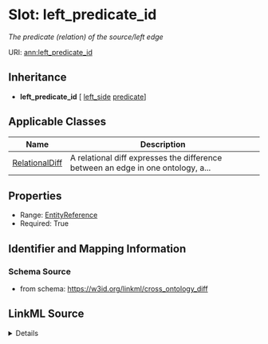 # Slot: left_predicate_id
_The predicate (relation) of the source/left edge_


URI: [ann:left_predicate_id](https://w3id.org/linkml/text_annotator/left_predicate_id)




## Inheritance

* **left_predicate_id** [ [left_side](left_side.md) [predicate](predicate.md)]





## Applicable Classes

| Name | Description |
| --- | --- |
[RelationalDiff](RelationalDiff.md) | A relational diff expresses the difference between an edge in one ontology, a...






## Properties

* Range: [EntityReference](EntityReference.md)
* Required: True








## Identifier and Mapping Information







### Schema Source


* from schema: https://w3id.org/linkml/cross_ontology_diff




## LinkML Source

<details>
```yaml
name: left_predicate_id
description: The predicate (relation) of the source/left edge
from_schema: https://w3id.org/linkml/cross_ontology_diff
rank: 1000
mixins:
- left_side
- predicate
alias: left_predicate_id
owner: RelationalDiff
domain_of:
- RelationalDiff
range: EntityReference
required: true

```
</details>